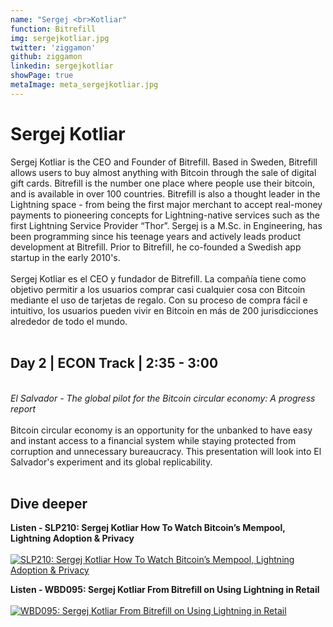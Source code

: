 ```yaml
---
name: "Sergej <br>Kotliar"
function: Bitrefill
img: sergejkotliar.jpg
twitter: 'ziggamon'
github: ziggamon
linkedin: sergejkotliar
showPage: true
metaImage: meta_sergejkotliar.jpg
---
```


# Sergej Kotliar
 
Sergej Kotliar is the CEO and Founder of Bitrefill. Based in Sweden, Bitrefill allows users to buy almost anything with Bitcoin through the sale of digital gift cards. Bitrefill is the number one place where people use their bitcoin, and is available in over 100 countries. Bitrefill is also a thought leader in the Lightning space - from being the first major merchant to accept real-money payments to pioneering concepts for Lightning-native services such as the first Lightning Service Provider “Thor”. Sergej is a M.Sc. in Engineering, has been programming since his teenage years and actively leads product development at Bitrefill. Prior to Bitrefill, he co-founded a Swedish app startup in the early 2010's.
<br><br>
Sergej Kotliar es el CEO y fundador de Bitrefill. La compañía tiene como objetivo permitir a los usuarios comprar casi cualquier cosa con Bitcoin mediante el uso de tarjetas de regalo. Con su proceso de compra fácil e intuitivo, los usuarios pueden vivir en Bitcoin en más de 200 jurisdicciones alrededor de todo el mundo.
<br><br>

## Day 2 | ECON Track | 2:35 - 3:00
<br>
<i>El Salvador - The global pilot for the Bitcoin circular economy: A progress report</i><br><br>
Bitcoin circular economy is an opportunity for the unbanked to have easy and instant access to a financial system while staying protected from corruption and unnecessary bureaucracy. This presentation will look into El Salvador's experiment and its global replicability.  <br><br>

## Dive deeper


<div class="grid grid-cols-2 gap-5">
<div class="p-3 my-2">

**Listen - SLP210: Sergej Kotliar How To Watch Bitcoin’s Mempool, Lightning Adoption & Privacy** <br><br>
[ ![SLP210: Sergej Kotliar How To Watch Bitcoin’s Mempool, Lightning Adoption & Privacy](/content/sergejkotliar_slp210.jpeg)](https://open.spotify.com/episode/5giikTYzBj2mFZ1NvkiuK8/)
</div>

<div class="p-3 my-2">

**Listen - WBD095: Sergej Kotliar From Bitrefill on Using Lightning in Retail**  <br><br>
[![WBD095: Sergej Kotliar From Bitrefill on Using Lightning in Retail](/content/sergejkotliar_l76.jpeg)](https://open.spotify.com/episode/3GjWEKKidqn9OHJJmkORAx/)
</div>
</div>

<br>

